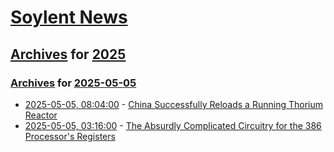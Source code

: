 # [Soylent News](../../../README.md)

## [Archives](../../index.md) for [2025](../index.md)

### [Archives](../../index.md) for [2025-05-05](index.md)

* [2025-05-05, 08:04:00](https://soylentnews.org/article.pl?sid=25/05/03/1421205&from=rss) - [China Successfully Reloads a Running Thorium Reactor](https://soylentnews.org/article.pl?sid=25/05/03/1421205&from=rss)
* [2025-05-05, 03:16:00](https://soylentnews.org/article.pl?sid=25/05/03/147205&from=rss) - [The Absurdly Complicated Circuitry for the 386 Processor's Registers](https://soylentnews.org/article.pl?sid=25/05/03/147205&from=rss)
